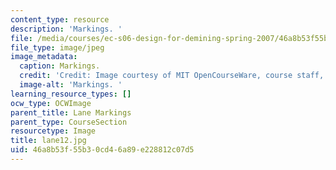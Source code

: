 ```yaml
---
content_type: resource
description: 'Markings. '
file: /media/courses/ec-s06-design-for-demining-spring-2007/46a8b53f55b30cd46a89e228812c07d5_lane12.jpg
file_type: image/jpeg
image_metadata:
  caption: Markings.
  credit: 'Credit: Image courtesy of MIT OpenCourseWare, course staff, and students.'
  image-alt: 'Markings. '
learning_resource_types: []
ocw_type: OCWImage
parent_title: Lane Markings
parent_type: CourseSection
resourcetype: Image
title: lane12.jpg
uid: 46a8b53f-55b3-0cd4-6a89-e228812c07d5
---
```

